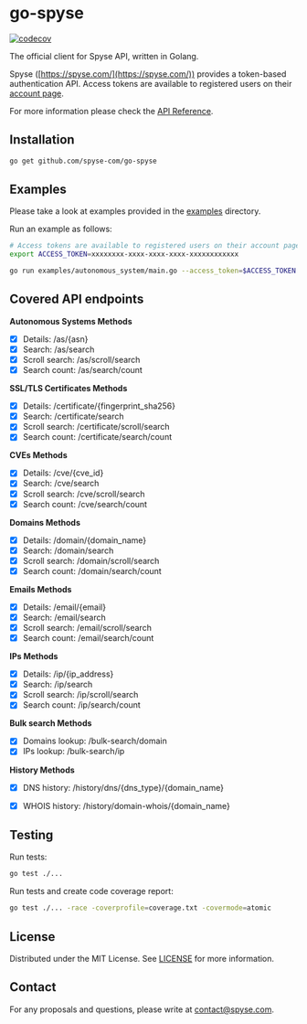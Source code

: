 # go-spyse

[![codecov](https://codecov.io/gh/spyse-com/go-spyse/branch/master/graph/badge.svg)](https://codecov.io/gh/spyse-com/go-spyse)

The official client for Spyse API, written in Golang.

Spyse ([https://spyse.com/](https://spyse.com/)) provides a token-based authentication API. Access tokens are available to registered users on their [account page](https://spyse.com/user).

For more information please check the [API Reference](https://spyse-dev.readme.io/reference/quick-start).

## Installation

```bash
go get github.com/spyse-com/go-spyse
```

## Examples

Please take a look at examples provided in the [examples](./examples) directory.

Run an example as follows:
```bash
# Access tokens are available to registered users on their account page.
export ACCESS_TOKEN=xxxxxxxx-xxxx-xxxx-xxxx-xxxxxxxxxxxx

go run examples/autonomous_system/main.go --access_token=$ACCESS_TOKEN
```

## Covered API endpoints
 
**Autonomous Systems Methods**

- [x] Details: /as/{asn}
- [x] Search: /as/search
- [x] Scroll search: /as/scroll/search
- [x] Search count: /as/search/count

**SSL/TLS Certificates Methods**

- [x] Details: /certificate/{fingerprint_sha256}
- [x] Search: /certificate/search
- [x] Scroll search: /certificate/scroll/search
- [x] Search count: /certificate/search/count

**CVEs Methods**

- [x] Details: /cve/{cve_id}
- [x] Search: /cve/search
- [x] Scroll search: /cve/scroll/search
- [x] Search count: /cve/search/count

**Domains Methods**

- [x] Details: /domain/{domain_name}
- [x] Search: /domain/search
- [x] Scroll search: /domain/scroll/search
- [x] Search count: /domain/search/count

**Emails Methods**

- [x] Details: /email/{email}
- [x] Search: /email/search
- [x] Scroll search: /email/scroll/search
- [x] Search count: /email/search/count

**IPs Methods**

- [x] Details: /ip/{ip_address}
- [x] Search: /ip/search
- [x] Scroll search: /ip/scroll/search
- [x] Search count: /ip/search/count

**Bulk search Methods**

- [x] Domains lookup: /bulk-search/domain
- [x] IPs lookup: /bulk-search/ip

**History Methods**

- [x] DNS history: /history/dns/{dns_type}/{domain_name}
- [x] WHOIS history: /history/domain-whois/{domain_name}


## Testing

Run tests:
```bash
go test ./...
```

Run tests and create code coverage report:
```bash
go test ./... -race -coverprofile=coverage.txt -covermode=atomic
```

## License

Distributed under the MIT License. See [LICENSE](./LICENSE.md) for more information.


## Contact

For any proposals and questions, please write at [contact@spyse.com](contact@spyse.com).